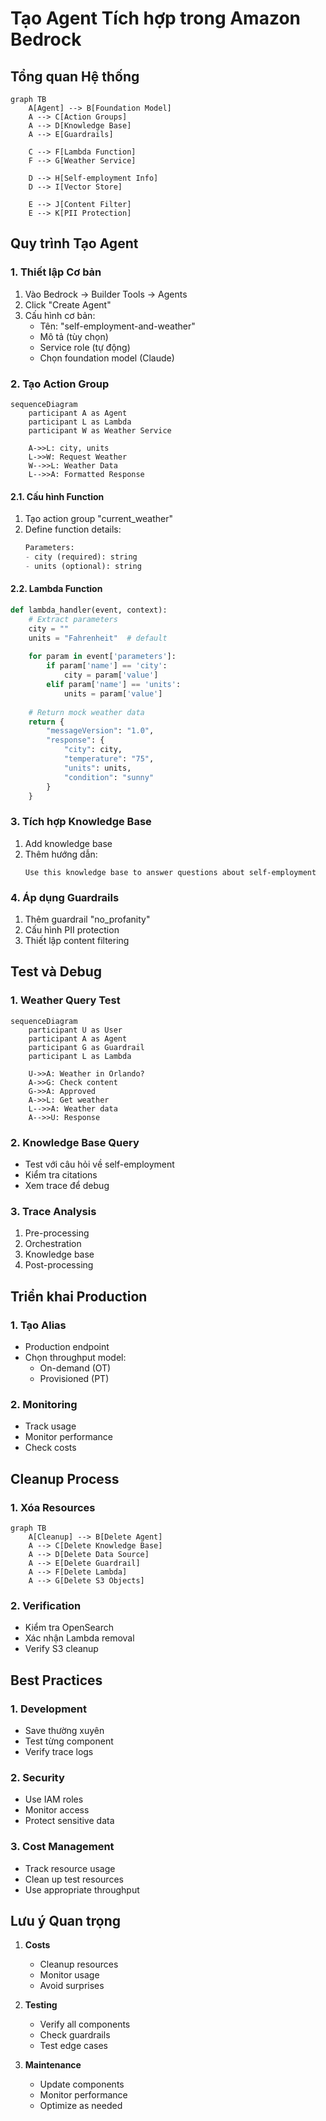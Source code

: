 # Tạo Agent Tích hợp trong Amazon Bedrock

## Tổng quan Hệ thống

```mermaid
graph TB
    A[Agent] --> B[Foundation Model]
    A --> C[Action Groups]
    A --> D[Knowledge Base]
    A --> E[Guardrails]
    
    C --> F[Lambda Function]
    F --> G[Weather Service]
    
    D --> H[Self-employment Info]
    D --> I[Vector Store]
    
    E --> J[Content Filter]
    E --> K[PII Protection]
```

## Quy trình Tạo Agent

### 1. Thiết lập Cơ bản
1. Vào Bedrock → Builder Tools → Agents
2. Click "Create Agent"
3. Cấu hình cơ bản:
   - Tên: "self-employment-and-weather"
   - Mô tả (tùy chọn)
   - Service role (tự động)
   - Chọn foundation model (Claude)

### 2. Tạo Action Group

```mermaid
sequenceDiagram
    participant A as Agent
    participant L as Lambda
    participant W as Weather Service
    
    A->>L: city, units
    L->>W: Request Weather
    W-->>L: Weather Data
    L-->>A: Formatted Response
```

#### 2.1. Cấu hình Function
1. Tạo action group "current_weather"
2. Define function details:
   ```python
   Parameters:
   - city (required): string
   - units (optional): string
   ```

#### 2.2. Lambda Function
```python
def lambda_handler(event, context):
    # Extract parameters
    city = ""
    units = "Fahrenheit"  # default
    
    for param in event['parameters']:
        if param['name'] == 'city':
            city = param['value']
        elif param['name'] == 'units':
            units = param['value']
            
    # Return mock weather data
    return {
        "messageVersion": "1.0",
        "response": {
            "city": city,
            "temperature": "75",
            "units": units,
            "condition": "sunny"
        }
    }
```

### 3. Tích hợp Knowledge Base
1. Add knowledge base
2. Thêm hướng dẫn:
   ```
   Use this knowledge base to answer questions about self-employment
   ```

### 4. Áp dụng Guardrails
1. Thêm guardrail "no_profanity"
2. Cấu hình PII protection
3. Thiết lập content filtering

## Test và Debug

### 1. Weather Query Test
```mermaid
sequenceDiagram
    participant U as User
    participant A as Agent
    participant G as Guardrail
    participant L as Lambda
    
    U->>A: Weather in Orlando?
    A->>G: Check content
    G->>A: Approved
    A->>L: Get weather
    L-->>A: Weather data
    A-->>U: Response
```

### 2. Knowledge Base Query
- Test với câu hỏi về self-employment
- Kiểm tra citations
- Xem trace để debug

### 3. Trace Analysis
1. Pre-processing
2. Orchestration
3. Knowledge base
4. Post-processing

## Triển khai Production

### 1. Tạo Alias
- Production endpoint
- Chọn throughput model:
  - On-demand (OT)
  - Provisioned (PT)

### 2. Monitoring
- Track usage
- Monitor performance
- Check costs

## Cleanup Process

### 1. Xóa Resources
```mermaid
graph TB
    A[Cleanup] --> B[Delete Agent]
    A --> C[Delete Knowledge Base]
    A --> D[Delete Data Source]
    A --> E[Delete Guardrail]
    A --> F[Delete Lambda]
    A --> G[Delete S3 Objects]
```

### 2. Verification
- Kiểm tra OpenSearch
- Xác nhận Lambda removal
- Verify S3 cleanup

## Best Practices

### 1. Development
- Save thường xuyên
- Test từng component
- Verify trace logs

### 2. Security
- Use IAM roles
- Monitor access
- Protect sensitive data

### 3. Cost Management
- Track resource usage
- Clean up test resources
- Use appropriate throughput

## Lưu ý Quan trọng

1. **Costs**
   - Cleanup resources
   - Monitor usage
   - Avoid surprises

2. **Testing**
   - Verify all components
   - Check guardrails
   - Test edge cases

3. **Maintenance**
   - Update components
   - Monitor performance
   - Optimize as needed